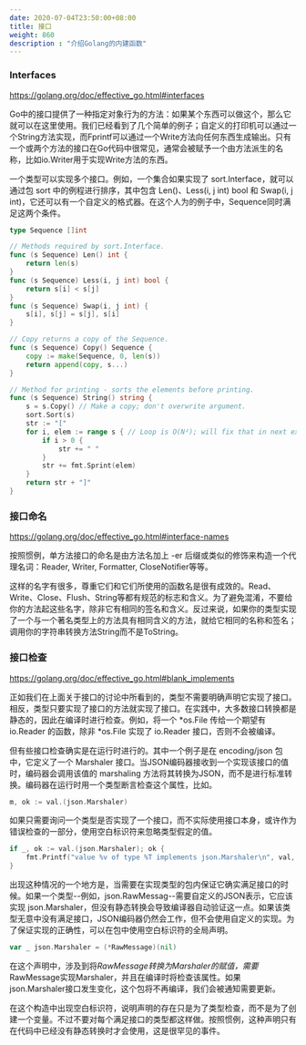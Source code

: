 ```yaml
---
date: 2020-07-04T23:50:00+08:00
title: 接口
weight: 860
description : "介绍Golang的内建函数"
---
```




### Interfaces

https://golang.org/doc/effective_go.html#interfaces

Go中的接口提供了一种指定对象行为的方法：如果某个东西可以做这个，那么它就可以在这里使用。我们已经看到了几个简单的例子；自定义的打印机可以通过一个String方法实现，而Fprintf可以通过一个Write方法向任何东西生成输出。只有一个或两个方法的接口在Go代码中很常见，通常会被赋予一个由方法派生的名称，比如io.Writer用于实现Write方法的东西。

一个类型可以实现多个接口。例如，一个集合如果实现了 sort.Interface，就可以通过包 sort 中的例程进行排序，其中包含 Len()、Less(i, j int) bool 和 Swap(i, j int)，它还可以有一个自定义的格式器。在这个人为的例子中，Sequence同时满足这两个条件。

```go
type Sequence []int

// Methods required by sort.Interface.
func (s Sequence) Len() int {
    return len(s)
}
func (s Sequence) Less(i, j int) bool {
    return s[i] < s[j]
}
func (s Sequence) Swap(i, j int) {
    s[i], s[j] = s[j], s[i]
}

// Copy returns a copy of the Sequence.
func (s Sequence) Copy() Sequence {
    copy := make(Sequence, 0, len(s))
    return append(copy, s...)
}

// Method for printing - sorts the elements before printing.
func (s Sequence) String() string {
    s = s.Copy() // Make a copy; don't overwrite argument.
    sort.Sort(s)
    str := "["
    for i, elem := range s { // Loop is O(N²); will fix that in next example.
        if i > 0 {
            str += " "
        }
        str += fmt.Sprint(elem)
    }
    return str + "]"
}
```

### 接口命名

https://golang.org/doc/effective_go.html#interface-names

按照惯例，单方法接口的命名是由方法名加上 -er 后缀或类似的修饰来构造一个代理名词：Reader, Writer, Formatter, CloseNotifier等等。

这样的名字有很多，尊重它们和它们所使用的函数名是很有成效的。Read、Write、Close、Flush、String等都有规范的标志和含义。为了避免混淆，不要给你的方法起这些名字，除非它有相同的签名和含义。反过来说，如果你的类型实现了一个与一个著名类型上的方法具有相同含义的方法，就给它相同的名称和签名；调用你的字符串转换方法String而不是ToString。

### 接口检查

https://golang.org/doc/effective_go.html#blank_implements

正如我们在上面关于接口的讨论中所看到的，类型不需要明确声明它实现了接口。相反，类型只要实现了接口的方法就实现了接口。在实践中，大多数接口转换都是静态的，因此在编译时进行检查。例如，将一个 *os.File 传给一个期望有 io.Reader 的函数，除非 *os.File 实现了 io.Reader 接口，否则不会被编译。

但有些接口检查确实是在运行时进行的。其中一个例子是在 encoding/json 包中，它定义了一个 Marshaler 接口。当JSON编码器接收到一个实现该接口的值时，编码器会调用该值的 marshaling 方法将其转换为JSON，而不是进行标准转换。编码器在运行时用一个类型断言检查这个属性，比如。

```go
m, ok := val.(json.Marshaler)
```

如果只需要询问一个类型是否实现了一个接口，而不实际使用接口本身，或许作为错误检查的一部分，使用空白标识符来忽略类型假定的值。

```go
if _, ok := val.(json.Marshaler); ok {
    fmt.Printf("value %v of type %T implements json.Marshaler\n", val, val)
}
```

出现这种情况的一个地方是，当需要在实现类型的包内保证它确实满足接口的时候。如果一个类型--例如，json.RawMessag--需要自定义的JSON表示，它应该实现 json.Marshaler，但没有静态转换会导致编译器自动验证这一点。如果该类型无意中没有满足接口，JSON编码器仍然会工作，但不会使用自定义的实现。为了保证实现的正确性，可以在包中使用空白标识符的全局声明。

```go
var _ json.Marshaler = (*RawMessage)(nil)
```

在这个声明中，涉及到将*RawMessage转换为Marshaler的赋值，需要*RawMessage实现Marshaler，并且在编译时将检查该属性。如果json.Marshaler接口发生变化，这个包将不再编译，我们会被通知需要更新。

在这个构造中出现空白标识符，说明声明的存在只是为了类型检查，而不是为了创建一个变量。不过不要对每个满足接口的类型都这样做。按照惯例，这种声明只有在代码中已经没有静态转换时才会使用，这是很罕见的事件。